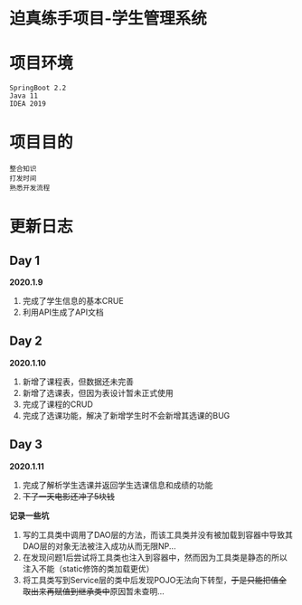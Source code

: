 # 迫真练手项目-学生管理系统
# 项目环境
	SpringBoot 2.2
	Java 11
	IDEA 2019
# 项目目的
	整合知识
	打发时间
	熟悉开发流程
# 更新日志
## Day 1
__2020.1.9__
1. 完成了学生信息的基本CRUE
2. 利用API生成了API文档

## Day 2
__2020.1.10__
1. 新增了课程表，但数据还未完善
2. 新增了选课表，但因为表设计暂未正式使用
3. 完成了课程的CRUD
4. 完成了选课功能，解决了新增学生时不会新增其选课的BUG

## Day 3
__2020.1.11__
1. 完成了解析学生选课并返回学生选课信息和成绩的功能
2. ~~下了一天电影还冲了5块钱~~

__记录一些坑__
1. 写的工具类中调用了DAO层的方法，而该工具类并没有被加载到容器中导致其DAO层的对象无法被注入成功从而无限NP...
2. 在发现问题1后尝试将工具类也注入到容器中，然而因为工具类是静态的所以注入不能（static修饰的类加载更优）
3. 将工具类写到Service层的类中后发现POJO无法向下转型，~~于是只能把值全取出来再赋值到继承类中~~原因暂未查明...
